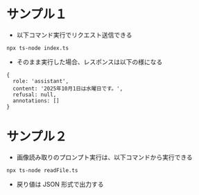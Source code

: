 # サンプル１

- 以下コマンド実行でリクエスト送信できる
```
npx ts-node index.ts
```

- そのまま実行した場合、レスポンスは以下の様になる
```
{
  role: 'assistant',
  content: '2025年10月1日は水曜日です。',
  refusal: null,
  annotations: []
}
```

# サンプル２

- 画像読み取りのプロンプト実行は、以下コマンドから実行できる

```
npx ts-node readFile.ts
```

- 戻り値は JSON 形式で出力する
